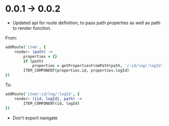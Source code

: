 # 0.0.1 -> 0.0.2
- Updated api for route definition, to pass path properties as well as path to render function.

From:
```coffee
addRoute('item', {
    render: (path) ->
        properties = {}
        if (path)
            properties = getPropertiesFromPath(path, '/:id/log/:logId')
        ITEM_COMPONENT(properties.id, properties.logId)
})
```


To:
```coffee
addRoute('item/:id/log/:logId', {
    render: ({id, logId}, path) ->
        ITEM_COMPONENT(id, logId)
})
```

- Don't export navigate 

